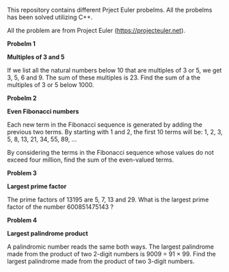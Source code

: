 This repository contains different Prject Euler probelms. 
All the probelms has been solved utilizing C++. 


All the problem are from Project Euler (https://projecteuler.net).

<b>
Probelm 1

Multiples of 3 and 5 
</b>

If we list all the natural numbers below 10 that are multiples of 3 or 5, we get 3, 5, 6 and 9.
The sum of these multiples is 23. Find the sum of a the multiples of 3 or 5 below 1000.

<b>
Probelm 2 

Even Fibonacci numbers
</b>

Each new term in the Fibonacci sequence is generated by adding the previous two terms.
By starting with 1 and 2, the first 10 terms will be:
1, 2, 3, 5, 8, 13, 21, 34, 55, 89, ...

By considering the terms in the Fibonacci sequence whose values do not exceed four million, 
find the sum of the even-valued terms.


<b>
Problem 3 

Largest prime factor 
</b>

The prime factors of 13195 are 5, 7, 13 and 29.
What is the largest prime factor of the number 600851475143 ?

<b>
Problem 4

Largest palindrome product
</b>

A palindromic number reads the same both ways. The largest palindrome made from the product of two 2-digit numbers is 9009 = 91 × 99.
Find the largest palindrome made from the product of two 3-digit numbers.
